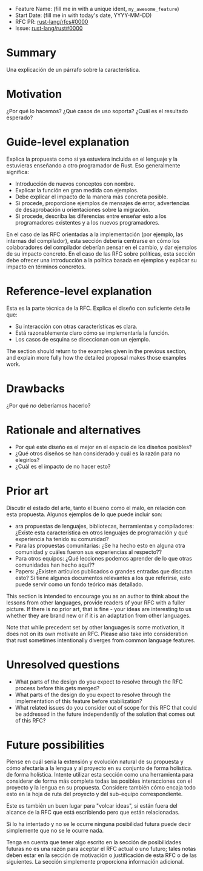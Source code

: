- Feature Name: (fill me in with a unique ident, `my_awesome_feature`)
- Start Date: (fill me in with today's date, YYYY-MM-DD)
- RFC PR: [rust-lang/rfcs#0000](https://github.com/rust-lang/rfcs/pull/0000)
- Issue: [rust-lang/rust#0000](https://github.com/rust-lang/rust/issues/0000)

# Summary
[summary]: #summary

Una explicación de un párrafo sobre la característica.

# Motivation
[motivation]: #motivation

¿Por qué lo hacemos? ¿Qué casos de uso soporta? ¿Cuál es el resultado esperado?

# Guide-level explanation
[guide-level-explanation]: #guide-level-explanation

Explica la propuesta como si ya estuviera incluida en el lenguaje y la estuvieras enseñando a otro programador de Rust. Eso generalmente significa:

- Introducción de nuevos conceptos con nombre.
- Explicar la función en gran medida con ejemplos.
- Debe explicar el impacto de la manera más concreta posible.
- Si procede, proporcione ejemplos de mensajes de error, advertencias de desaprobación u orientaciones sobre la migración.
- Si procede, describa las diferencias entre enseñar esto a los programadores  existentes y a los nuevos programadores.

En el caso de las RFC orientadas a la implementación (por ejemplo, las internas del compilador), esta sección debería centrarse en cómo los colaboradores del compilador deberían pensar en el cambio, y dar ejemplos de su impacto concreto. En el caso de las RFC sobre políticas, esta sección debe ofrecer una introducción a la política basada en ejemplos y explicar su impacto en términos concretos.

# Reference-level explanation
[reference-level-explanation]: #reference-level-explanation

Esta es la parte técnica de la RFC. Explica el diseño con suficiente detalle que:

- Su interacción con otras características es clara.
- Está razonablemente claro cómo se implementaría la función.
- Los casos de esquina se diseccionan con un ejemplo.

The section should return to the examples given in the previous section, and explain more fully how the detailed proposal makes those examples work.

# Drawbacks
[drawbacks]: #drawbacks

¿Por qué *no* deberíamos hacerlo?

# Rationale and alternatives
[rationale-and-alternatives]: #rationale-and-alternatives

- Por qué este diseño es el mejor en el espacio de los diseños posibles?
- ¿Qué otros diseños se han considerado y cuál es la razón para no elegirlos?
- ¿Cuál es el impacto de no hacer esto?

# Prior art
[prior-art]: #prior-art

Discutir el estado del arte, tanto el bueno como el malo, en relación con esta propuesta.
Algunos ejemplos de lo que puede incluir son:

- ara propuestas de lenguajes, bibliotecas,  herramientas y compiladores: ¿Existe esta característica en otros lenguajes de programación y qué experiencia ha tenido su comunidad?
- Para las propuestas comunitarias: ¿Se ha hecho esto en alguna otra comunidad y cuáles fueron sus experiencias al respecto??
- Para otros equipos: ¿Qué lecciones podemos aprender de lo que otras comunidades han hecho aquí??
- Papers: ¿Existen artículos publicados o grandes entradas que discutan esto? Si tiene algunos documentos relevantes a los que referirse, esto puede servir como un fondo teórico más detallado.

This section is intended to encourage you as an author to think about the lessons from other languages, provide readers of your RFC with a fuller picture.
If there is no prior art, that is fine - your ideas are interesting to us whether they are brand new or if it is an adaptation from other languages.

Note that while precedent set by other languages is some motivation, it does not on its own motivate an RFC.
Please also take into consideration that rust sometimes intentionally diverges from common language features.

# Unresolved questions
[unresolved-questions]: #unresolved-questions

- What parts of the design do you expect to resolve through the RFC process before this gets merged?
- What parts of the design do you expect to resolve through the implementation of this feature before stabilization?
- What related issues do you consider out of scope for this RFC that could be addressed in the future independently of the solution that comes out of this RFC?

# Future possibilities
[future-possibilities]: #future-possibilities

Piense en cuál sería la extensión y evolución natural de su propuesta
y cómo afectaría a la lengua y al proyecto en su conjunto de forma holística.
de forma holística. Intente utilizar esta sección como una herramienta para considerar de forma más completa todas las posibles
interacciones con el proyecto y la lengua en su propuesta.
Considere también cómo encaja todo esto en la hoja de ruta del proyecto
y del sub-equipo correspondiente.

Este es también un buen lugar para "volcar ideas", si están fuera del alcance de la
RFC que está escribiendo pero que están relacionadas.

Si lo ha intentado y no se le ocurre ninguna posibilidad futura
puede decir simplemente que no se le ocurre nada.

Tenga en cuenta que tener algo escrito en la sección de posibilidades futuras
no es una razón para aceptar el RFC actual o uno futuro; tales notas deben estar
en la sección de motivación o justificación de esta RFC o de las siguientes.
La sección simplemente proporciona información adicional.
